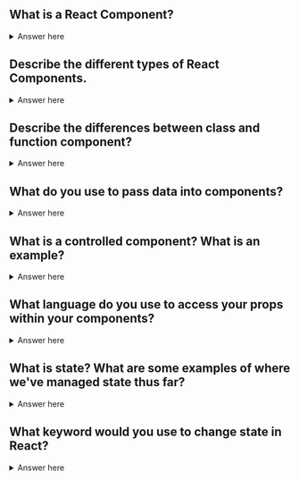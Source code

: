 ## What is a React Component?

<details>
  <summary>Answer here</summary>
  A chunk of a website that can be reused- this includes JS, CSS and HTML
</details>

## Describe the different types of React Components.

<details>
  <summary>Answer here</summary>
  Function Components - these return functions.

  Class Components - a javascript class that extends a React.Component. must have a render method.
</details>

## Describe the differences between class and function component?

<details>
  <summary>Answer here</summary>
  1. Function component:  stateless; use destructuring to access props.<br>
  2. Class component: saves state; must use this.props.object after using the super keyword in your components; must have a render method.
</details>

## What do you use to pass data into components?

<details>
  <summary>Answer here</summary>
  Props
</details>

## What is a controlled component? What is an example?

<details>
  <summary>Answer here</summary>
  Controlled component: manages its own state. Form can be constructed as a controlled component.
</details>

## What language do you use to access your props within your components?

<details>
  <summary>Answer here</summary>
  JSX
</details>

## What is state? What are some examples of where we've managed state thus far?

<details>
  <summary>Answer here</summary>
  State is the data structure, and view reflects it within the DOM. Login/Logout would change the state of multiple elements.
</details>

## What keyword would you use to change state in React?

<details>
  <summary>Answer here</summary>
  setState
</details>
